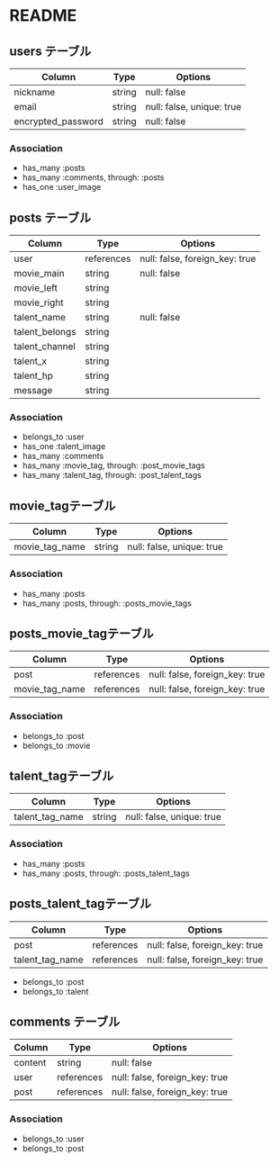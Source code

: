 # README

## users テーブル

| Column           | Type | Options   |
| ---------------- | ---- | --------- |
|nickname          |string|null: false|
|email             |string|null: false, unique: true|
|encrypted_password|string|null: false|

### Association

- has_many :posts
- has_many :comments, through: :posts
- has_one  :user_image


## posts テーブル

| Column       | Type     | Options   |
| ------------ | -------- | --------- |
|user          |references|null: false, foreign_key: true|
|movie_main    |string    |null: false|
|movie_left    |string    |           |
|movie_right   |string    |           |
|talent_name   |string    |null: false|
|talent_belongs|string    |           |
|talent_channel|string    |           |
|talent_x      |string    |           |
|talent_hp     |string    |           |
|message       |string    |           |

### Association

- belongs_to :user
- has_one  :talent_image
- has_many :comments
- has_many :movie_tag, through: :post_movie_tags
- has_many :talent_tag, through: :post_talent_tags


## movie_tagテーブル

| Column       | Type | Options                 |
| ------------ | ---- | ----------------------- |
|movie_tag_name|string|null: false, unique: true|

### Association

- has_many :posts
- has_many :posts, through: :posts_movie_tags


## posts_movie_tagテーブル

| Column       | Type     | Options                      |
| ------------ | -------- | ---------------------------- |
|post          |references|null: false, foreign_key: true|
|movie_tag_name|references|null: false, foreign_key: true|

### Association

- belongs_to :post
- belongs_to :movie


## talent_tagテーブル

| Column        | Type | Options                 |
| ------------- | ---- | ----------------------- |
|talent_tag_name|string|null: false, unique: true|

### Association

- has_many :posts
- has_many :posts, through: :posts_talent_tags


## posts_talent_tagテーブル

| Column        | Type     | Options                      |
| ------------- | -------- | ---------------------------- |
|post           |references|null: false, foreign_key: true|
|talent_tag_name|references|null: false, foreign_key: true|

- belongs_to :post
- belongs_to :talent


## comments テーブル

|Column | Type     | Options                      |
| ----- | -------- | ---------------------------- |
|content|string    |null: false                   |
|user   |references|null: false, foreign_key: true|
|post   |references|null: false, foreign_key: true|

### Association

- belongs_to :user
- belongs_to :post